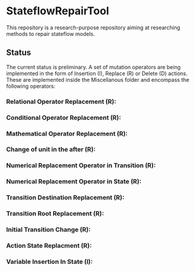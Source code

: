 # StateflowRepairTool

This repository is a research-purpose repository aiming at researching methods to repair stateflow models. 

## Status

The current status is preliminary. A set of mutation operators are being implemented in the form of Insertion (I), Replace (R) or Delete (D) actions. These are implemented inside the Miscellanous folder and encompass the following operators:

### Relational Operator Replacement (R):

### Conditional Operator Replacement (R):

### Mathematical Operator Replacement (R):

### Change of unit in the after (R):

### Numerical Replacement Operator in Transition (R):

### Numerical Replacement Operator in State (R):

### Transition Destination Replacement (R):

### Transition Root Replacement (R):

### Initial Transition Change (R):

### Action State Replacment (R):

### Variable Insertion In State (I):
